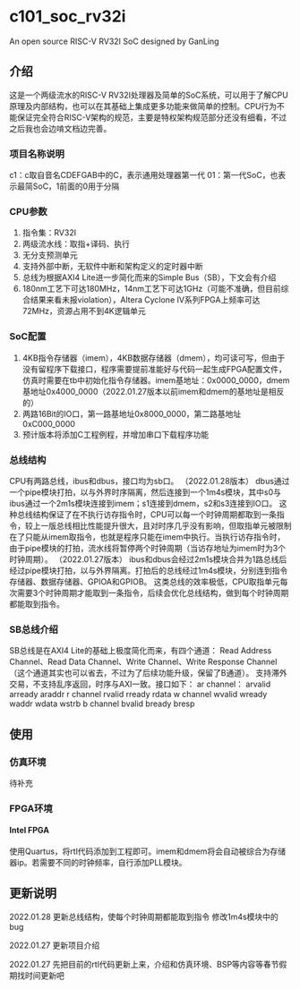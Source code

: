 # c101_soc_rv32i
An open source RISC-V RV32I SoC designed by GanLing

## 介绍
这是一个两级流水的RISC-V RV32I处理器及简单的SoC系统，可以用于了解CPU原理及内部结构，也可以在其基础上集成更多功能来做简单的控制。CPU行为不能保证完全符合RISC-V架构的规范，主要是特权架构规范部分还没有细看，不过之后我也会边啃文档边完善。

### 项目名称说明
c1：c取自音名CDEFGAB中的C，表示通用处理器第一代
01：第一代SoC，也表示最简SoC，1前面的0用于分隔

### CPU参数
1. 指令集：RV32I
2. 两级流水线：取指+译码、执行
3. 无分支预测单元
4. 支持外部中断，无软件中断和架构定义的定时器中断
5. 总线为根据AXI4 Lite进一步简化而来的Simple Bus（SB），下文会有介绍
6. 180nm工艺下可达180MHz，14nm工艺下可达1GHz（可能不准确，但目前综合结果来看未报violation），Altera Cyclone IV系列FPGA上频率可达72MHz，资源占用不到4K逻辑单元

### SoC配置
1. 4KB指令存储器（imem），4KB数据存储器（dmem），均可读可写，但由于没有留程序下载接口，程序需要提前准能好与代码一起生成FPGA配置文件，仿真时需要在tb中初始化指令存储器。imem基地址：0x0000_0000，dmem基地址0x4000_0000（2022.01.27版本以前imem和dmem的基地址是相反的）
2. 两路16Bit的IO口，第一路基地址0x8000_0000，第二路基地址0xC000_0000
3. 预计版本将添加C工程例程，并增加串口下载程序功能

### 总线结构
CPU有两路总线，ibus和dbus，接口均为sb口。
（2022.01.28版本）
dbus通过一个pipe模块打拍，以与外界时序隔离，然后连接到一个1m4s模块，其中s0与ibus通过一个2m1s模块连接到imem；s1连接到dmem，s2和s3连接到IO口。
这种总线结构保证了在不执行访存指令时，CPU可以每一个时钟周期都取到一条指令，较上一版总线相比性能提升很大，且对时序几乎没有影响，但取指单元被限制在了只能从imem取指令，也就是程序只能在imem中执行。当执行访存指令时，由于pipe模块的打拍，流水线将暂停两个时钟周期（当访存地址为imem时为3个时钟周期）。
（2022.01.27版本）
ibus和dbus会经过2m1s模块合并为1路总线后经过pipe模块打拍，以与外界隔离。打拍后的总线经过1m4s模块，分别连到指令存储器、数据存储器、GPIOA和GPIOB。
这类总线的效率极低，CPU取指单元每次需要3个时钟周期才能取到一条指令，后续会优化总线结构，做到每个时钟周期都能取到指令。

### SB总线介绍
SB总线是在AXI4 Lite的基础上极度简化而来，有四个通道：
Read Address Channel、Read Data Channel、Write Channel、Write Response Channel（这个通道其实也可以省去，不过为了后续功能升级，保留了B通道）。
支持滞外交易，不支持乱序返回，时序与AXI一致。接口如下：
ar channel：
  arvalid
  arready
  araddr
r channel
  rvalid
  rready
  rdata
w channel
  wvalid
  wready
  waddr
  wdata
  wstrb
b channel
  bvalid
  bready
  bresp

## 使用
### 仿真环境
待补充
### FPGA环境
#### Intel FPGA
使用Quartus，将rtl代码添加到工程即可。imem和dmem将会自动被综合为存储器ip。若需要不同的时钟频率，自行添加PLL模块。



## 更新说明
2022.01.28
更新总线结构，使每个时钟周期都能取到指令
修改1m4s模块中的bug

2022.01.27
更新项目介绍

2022.01.27
先把目前的rtl代码更新上来，介绍和仿真环境、BSP等内容等春节假期找时间更新吧
